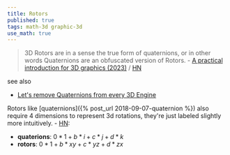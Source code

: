 ```yaml
---
title: Rotors
published: true
tags: math-3d graphic-3d
use_math: true
---
```

> 3D Rotors are in a sense the true form of quaternions, or in other words Quaternions are an obfuscated version of Rotors. - [A practical introduction for 3D graphics (2023)](https://jacquesheunis.com/post/rotors/) / [HN](https://news.ycombinator.com/item?id=43234510)

see also
- [Let's remove Quaternions from every 3D Engine](https://marctenbosch.com/quaternions/)

Rotors like [quaternions]({% post_url 2018-09-07-quaternion %}) also require 4 dimensions to represent 3d rotations, they're just labeled slightly more intuitively. - [HN](https://news.ycombinator.com/item?id=43268272):

- **quaterions**: $0*1 + b*i + c*j + d*k$  
- **rotors**:  $0*1 + b*xy + c*yz + d*zx$  
